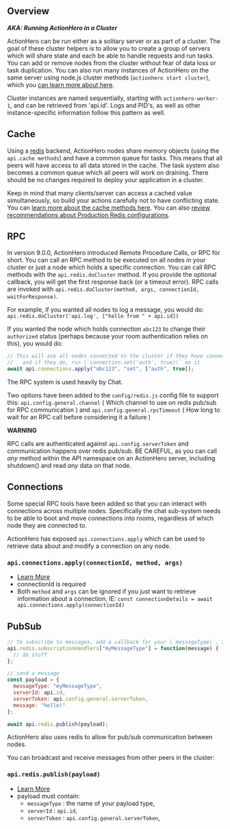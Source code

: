 ## Overview

**_AKA: Running ActionHero in a Cluster_**

ActionHero can be run either as a solitary server or as part of a cluster. The goal of these cluster helpers is to allow you to create a group of servers which will share state and each be able to handle requests and run tasks. You can add or remove nodes from the cluster without fear of data loss or task duplication. You can also run many instances of ActionHero on the same server using node.js cluster methods (`actionhero start cluster`), which you [can learn more about here](tutorial-production-notes.html).

Cluster instances are named sequentially, starting with `actionhero-worker-1`, and can be retrieved from 'api.id'. Logs and PID's, as well as other instance-specific information follow this pattern as well.

## Cache

Using a [redis](http://redis.io) backend, ActionHero nodes share memory objects (using the `api.cache methods`) and have a common queue for tasks. This means that all peers will have access to all data stored in the cache. The task system also becomes a common queue which all peers will work on draining. There should be no changes required to deploy your application in a cluster.

Keep in mind that many clients/server can access a cached value simultaneously, so build your actions carefully not to have conflicting state. You can [learn more about the cache methods here](api.cache.html). You can also [review recommendations about Production Redis configurations](tutorial-production-notes.html).

## RPC

In version 9.0.0, ActionHero introduced Remote Procedure Calls, or RPC for short. You can call an RPC method to be executed on all nodes in your cluster or just a node which holds a specific connection. You can call RPC methods with the `api.redis.doCluster` method. If you provide the optional callback, you will get the first response back (or a timeout error). RPC calls are invoked with `api.redis.doCluster(method, args, connectionId, waitForResponse)`.

For example, if you wanted all nodes to log a message, you would do: `api.redis.doCluster('api.log', ["hello from " + api.id])`

If you wanted the node which holds connection `abc123` to change their `authorized` status (perhaps because your room authentication relies on this), you would do:

```js
// This will ask all nodes connected to the cluster if they have connection #\`abc123\`
//   and if they do, run \`connection.set('auth', true)\` on it
await api.connections.apply("abc123", "set", ["auth", true]);
```

The RPC system is used heavily by Chat.

Two options have been added to the `config/redis.js` config file to support this: `api.config.general.channel` ( Which channel to use on redis pub/sub for RPC communication ) and `api.config.general.rpcTimeout` ( How long to wait for an RPC call before considering it a failure )

**WARNING**

RPC calls are authenticated against `api.config.serverToken` and communication happens over redis pub/sub. BE CAREFUL, as you can call _any_ method within the API namespace on an ActionHero server, including shutdown() and read _any_ data on that node.

## Connections

Some special RPC tools have been added so that you can interact with connections across multiple nodes. Specifically the chat sub-system needs to be able to boot and move connections into rooms, regardless of which node they are connected to.

ActionHero has exposed `api.connections.apply` which can be used to retrieve data about and modify a connection on any node.

### `api.connections.apply(connectionId, method, args)`

- [Learn More](api.connections.html)
- connectionId is required
- Both `method` and `args` can be ignored if you just want to retrieve information about a connection, IE: `const connectionDetails = await api.connections.apply(connectionId)`

## PubSub

```js
// To subscribe to messages, add a callback for your \`messageType\`, IE:
api.redis.subscriptionHandlers["myMessageType"] = function(message) {
  // do stuff
};

// send a message
const payload = {
  messageType: "myMessageType",
  serverId: api.id,
  serverToken: api.config.general.serverToken,
  message: "hello!"
};

await api.redis.publish(payload);
```

ActionHero also uses redis to allow for pub/sub communication between nodes.

You can broadcast and receive messages from other peers in the cluster:

### `api.redis.publish(payload)`

- [Learn More](api.redis.html)
- payload must contain:
  - `messageType` : the name of your payload type,
  - `serverId` : `api.id`,
  - `serverToken` : `api.config.general.serverToken`,
